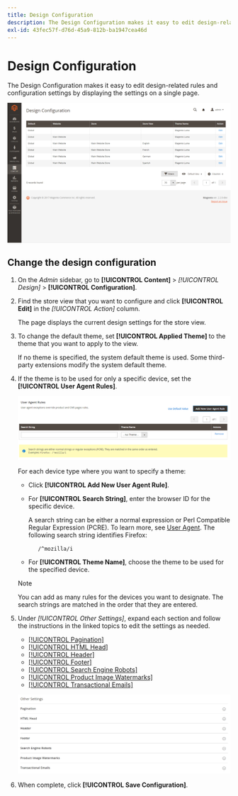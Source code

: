 ```yaml
---
title: Design Configuration
description: The Design Configuration makes it easy to edit design-related rules and configuration settings by displaying the settings on a single page.
exl-id: 43fec57f-d76d-45a9-812b-ba1947cea46d
---
```

# Design Configuration

The Design Configuration makes it easy to edit design-related rules and configuration settings by displaying the settings on a single page.

![Design Configuration page](./assets/configuration.png)<!-- zoom -->

## Change the design configuration

1. On the _Admin_ sidebar, go to **[!UICONTROL Content]** > _[!UICONTROL Design]_ > **[!UICONTROL Configuration]**.

1. Find the store view that you want to configure and click **[!UICONTROL Edit]** in the _[!UICONTROL Action]_ column.

   The page displays the current design settings for the store view.

1. To change the default theme, set **[!UICONTROL Applied Theme]** to the theme that you want to apply to the view.

   If no theme is specified, the system default theme is used. Some third-party extensions modify the system default theme.

1. If the theme is to be used for only a specific device, set the **[!UICONTROL User Agent Rules]**.

   ![User-Agent Rules](./assets/configuration-user-agent-rules.png)<!-- zoom -->

   For each device type where you want to specify a theme:

   - Click **[!UICONTROL Add New User Agent Rule]**.

   - For **[!UICONTROL Search String]**, enter the browser ID for the specific device.

      A search string can be either a normal expression or Perl Compatible Regular Expression (PCRE). To learn more, see [User Agent][1]. The following search string identifies Firefox:

            /^mozilla/i

   - For **[!UICONTROL Theme Name]**, choose the theme to be used for the specified device.

   >[!NOTE]
   >
   >You can add as many rules for the devices you want to designate. The search strings are matched in the order that they are entered.

1. Under _[!UICONTROL Other Settings]_, expand each section and follow the instructions in the linked topics to edit the settings as needed.

   - [[!UICONTROL Pagination]](https://docs.magento.com/user-guide/catalog/navigation-pagination.html)
   - [[!UICONTROL HTML Head]](page-setup.md#html-head)
   - [[!UICONTROL Header]](page-setup.md#header)
   - [[!UICONTROL Footer]](page-setup.md#footer)
   - [[!UICONTROL Search Engine Robots]](../merchandising-promotions/seo-overview.md#search-engine-robots)
   - [[!UICONTROL Product Image Watermarks]](../catalog/product-image.md#watermarks)
   - [[!UICONTROL Transactional Emails]](https://docs.magento.com/user-guide/marketing/email-template-configuration.html)

   ![Other settings to affect design](./assets/configuration-other-settings.png)<!-- zoom -->

1. When complete, click **[!UICONTROL Save Configuration]**.

[1]: https://en.wikipedia.org/wiki/User_agent
